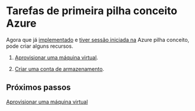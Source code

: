 <properties
    pageTitle="Tarefas de chave conceito de pilha Azure | Microsoft Azure"
    description="Saiba como criar um plano e oferecem e, em seguida, essa oferta subscrever e utilizar os serviços fornecidos para criar uma máquina virtual."
    services="azure-stack"
    documentationCenter=""
    authors="ErikjeMS"
    manager="byronr"
    editor=""/>

<tags
    ms.service="azure-stack"
    ms.workload="na"
    ms.tgt_pltfrm="na"
    ms.devlang="na"
    ms.topic="get-started-article"
    ms.date="09/26/2016"
    ms.author="erikje"/>

# <a name="azure-stack-poc-first-tasks"></a>Tarefas de primeira pilha conceito Azure

Agora que já [implementado](azure-stack-deploy.md) e [tiver sessão iniciada na](azure-stack-connect-azure-stack.md) Azure pilha conceito, pode criar alguns recursos.

1.  [Aprovisionar uma máquina virtual](azure-stack-provision-vm.md).

2.  [Criar uma conta de armazenamento](azure-stack-provision-storage-account.md).

## <a name="next-steps"></a>Próximos passos

[Aprovisionar uma máquina virtual](azure-stack-subscribe-plan-provision-vm.md)
